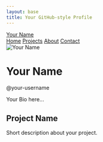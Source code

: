 ```yaml
---
layout: base
title: Your GitHub-style Profile
---
```


<div class="navbar">
    <div class="navbar-content">
        <a href="/" class="navbar-brand">Your Name</a>
        <nav class="navbar-nav">
            <a href="/">Home</a>
            <a href="/projects">Projects</a>
            <a href="/about">About</a>
            <a href="/contact">Contact</a>
        </nav>
    </div>
</div>
<div class="profile-container">
    <!-- Profile Image -->
    <div class="profile-image">
        <img src="/images/path_to_your_image.jpg" alt="Your Name">
    </div>
    <!-- Profile Details -->
    <div class="profile-details">
        <h1>Your Name</h1>
        <p>@your-username</p>
        <p>Your Bio here...</p>
    </div>
</div>

<div class="repos-container">
    <!-- Example Repo/Project -->
    <div class="repo">
        <h2>Project Name</h2>
        <p>Short description about your project.</p>
    </div>
</div>
